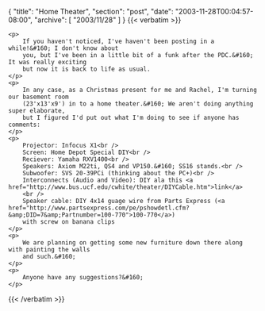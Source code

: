 {
  "title": "Home Theater",
  "section": "post",
  "date": "2003-11-28T00:04:57-08:00",
  "archive": [
    "2003/11/28"
  ]
}
{{< verbatim >}}

    <p>
        If you haven't noticed, I've haven't been posting in a while!&#160; I don't know about
        you, but I've been in a little bit of a funk after the PDC.&#160; It was really exciting
        but now it is back to life as usual. 
    </p>
    <p>
        In any case, as a Christmas present for me and Rachel, I'm turning our basement room
        (23'x13'x9') in to a home theater.&#160; We aren't doing anything super elaborate,
        but I figured I'd put out what I'm doing to see if anyone has comments: 
    </p>
    <p>
        Projector: Infocus X1<br />
        Screen: Home Depot Special DIY<br />
        Reciever: Yamaha RXV1400<br />
        Speakers: Axiom M22ti, QS4 and VP150.&#160; SS16 stands.<br />
        Subwoofer: SVS 20-39PCi (thinking about the PC+)<br />
        Interconnects (Audio and Video): DIY ala this <a href="http://www.bus.ucf.edu/cwhite/theater/DIYCable.htm">link</a> 
        <br />
        Speaker cable: DIY 4x14 guage wire from Parts Express (<a href="http://www.partsexpress.com/pe/pshowdetl.cfm?&amp;DID=7&amp;Partnumber=100-770">100-770</a>)
        with screw on banana clips 
    </p>
    <p>
        We are planning on getting some new furniture down there along with painting the walls
        and such.&#160; 
    </p>
    <p>
        Anyone have any suggestions?&#160; 
    </p>

{{< /verbatim >}}
